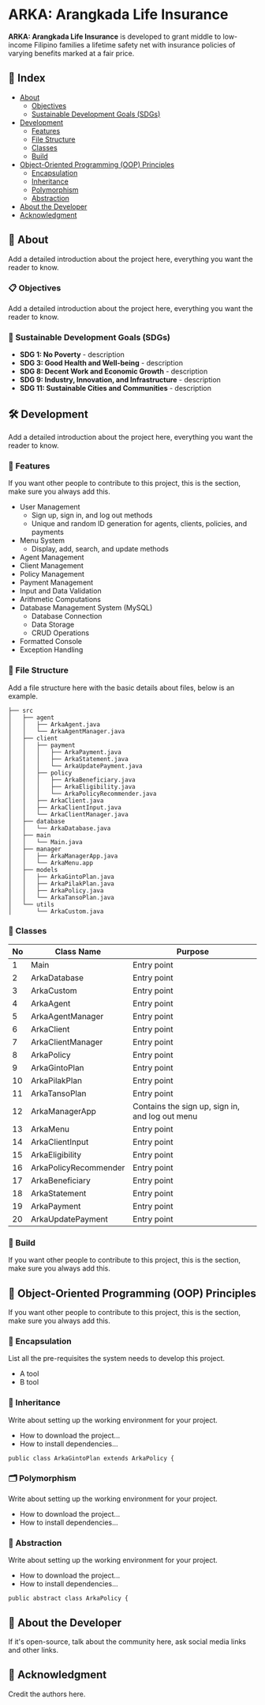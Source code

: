 # ARKA: Arangkada Life Insurance
<b>ARKA: Arangkada Life Insurance</b> is developed to grant middle to low-income Filipino families a lifetime safety net with insurance policies of varying benefits marked at a fair price.

## :ledger: Index

- [About](#beginner-about)
  - [Objectives](#clipboard-objectives)
  - [Sustainable Development Goals (SDGs)](#seedling-sustainable-development-goals-sdgs)
- [Development](#hammer_and_wrench-development)
  - [Features](#memo-features)
  - [File Structure](#file_folder-file-structure)
  - [Classes](#bookmark-classes)  
  - [Build](#hammer-build)  
- [Object-Oriented Programming (OOP) Principles](#wrench-object-oriented-programming-oop-principles)
  - [Encapsulation](#lock_with_ink_pen-encapsulation)
  - [Inheritance](#envelope_with_arrow-inheritance)
  - [Polymorphism](#card_index_dividers-polymorphism)
  - [Abstraction](#key-abstraction)  
- [About the Developer](#cherry_blossom-about-the-developer)
- [Acknowledgment](#star2-acknowledgment)

##  :beginner: About
Add a detailed introduction about the project here, everything you want the reader to know.

  ###  :clipboard: Objectives
  Add a detailed introduction about the project here, everything you want the reader to know.
  
  ### :seedling: Sustainable Development Goals (SDGs)
  - <b>SDG 1: No Poverty</b> - description
  - <b>SDG 3: Good Health and Well-being</b> - description
  - <b>SDG 8: Decent Work and Economic Growth</b> - description
  - <b>SDG 9: Industry, Innovation, and Infrastructure</b> - description
  - <b>SDG 11: Sustainable Cities and Communities</b> - description

##  :hammer_and_wrench: Development
Add a detailed introduction about the project here, everything you want the reader to know.

  ###  :memo: Features
  If you want other people to contribute to this project, this is the section, make sure you always add this.
  - User Management
    - Sign up, sign in, and log out methods
    - Unique and random ID generation for agents, clients, policies, and payments
  - Menu System
    - Display, add, search, and update methods
  - Agent Management
  - Client Management
  - Policy Management
  - Payment Management
  - Input and Data Validation
  - Arithmetic Computations
  - Database Management System (MySQL)
    - Database Connection
    - Data Storage
    - CRUD Operations
  - Formatted Console
  - Exception Handling
  
  ###  :file_folder: File Structure
  Add a file structure here with the basic details about files, below is an example.
  
  ```
  ├── src
  │   ├── agent
  │   │   ├── ArkaAgent.java
  │   │   └── ArkaAgentManager.java
  │   ├── client
  │   │   ├── payment
  │   │   │   ├── ArkaPayment.java
  │   │   │   ├── ArkaStatement.java
  │   │   │   └── ArkaUpdatePayment.java
  │   │   ├── policy
  │   │   │   ├── ArkaBeneficiary.java
  │   │   │   ├── ArkaEligibility.java
  │   │   │   └── ArkaPolicyRecommender.java
  │   │   ├── ArkaClient.java
  │   │   ├── ArkaClientInput.java
  │   │   └── ArkaClientManager.java
  │   ├── database
  │   │   └── ArkaDatabase.java
  │   ├── main
  │   │   └── Main.java
  │   ├── manager
  │   │   ├── ArkaManagerApp.java
  │   │   └── ArkaMenu.app
  │   ├── models
  │   │   ├── ArkaGintoPlan.java
  │   │   ├── ArkaPilakPlan.java
  │   │   ├── ArkaPolicy.java
  │   │   └── ArkaTansoPlan.java
  │   └── utils
  │       └── ArkaCustom.java
  ```
  ###  :bookmark: Classes
  
  | No | Class Name | Purpose 
  |----|------------|-------|
  | 1  | Main | Entry point
  | 2  | ArkaDatabase | Entry point
  | 3  | ArkaCustom | Entry point
  | 4  | ArkaAgent | Entry point
  | 5  | ArkaAgentManager | Entry point
  | 6  | ArkaClient | Entry point
  | 7  | ArkaClientManager | Entry point
  | 8  | ArkaPolicy | Entry point
  | 9  | ArkaGintoPlan | Entry point
  | 10  | ArkaPilakPlan | Entry point
  | 11  | ArkaTansoPlan | Entry point
  | 12  | ArkaManagerApp | Contains the sign up, sign in, and log out menu
  | 13  | ArkaMenu | Entry point
  | 14  | ArkaClientInput | Entry point
  | 15  | ArkaEligibility | Entry point
  | 16  | ArkaPolicyRecommender | Entry point
  | 17  | ArkaBeneficiary | Entry point
  | 18  | ArkaStatement | Entry point
  | 19  | ArkaPayment | Entry point
  | 20  | ArkaUpdatePayment | Entry point
  
  ###  :hammer: Build
  If you want other people to contribute to this project, this is the section, make sure you always add this.

##  :wrench: Object-Oriented Programming (OOP) Principles
If you want other people to contribute to this project, this is the section, make sure you always add this.

  ### :lock_with_ink_pen: Encapsulation
  List all the pre-requisites the system needs to develop this project.
  - A tool
  - B tool
  
  ###  :envelope_with_arrow: Inheritance
  Write about setting up the working environment for your project.
  - How to download the project...
  - How to install dependencies...
  
  ```
  public class ArkaGintoPlan extends ArkaPolicy {
  ```
  
  ###  :card_index_dividers: Polymorphism
  Write about setting up the working environment for your project.
  - How to download the project...
  - How to install dependencies...
  
  ###  :key: Abstraction
  Write about setting up the working environment for your project.
  - How to download the project...
  - How to install dependencies...
  
  ```
  public abstract class ArkaPolicy {
  ```

## :cherry_blossom: About the Developer

If it's open-source, talk about the community here, ask social media links and other links.

## :star2: Acknowledgment
Credit the authors here.

